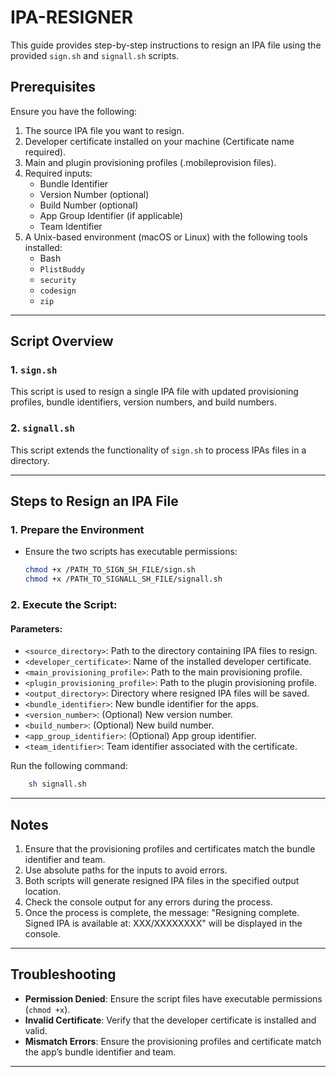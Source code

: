 # IPA-RESIGNER

This guide provides step-by-step instructions to resign an IPA file using the provided `sign.sh` and `signall.sh` scripts.

## Prerequisites
Ensure you have the following:

1. The source IPA file you want to resign.
2. Developer certificate installed on your machine (Certificate name required).
3. Main and plugin provisioning profiles (.mobileprovision files).
4. Required inputs:
   - Bundle Identifier
   - Version Number (optional)
   - Build Number (optional)
   - App Group Identifier (if applicable)
   - Team Identifier
5. A Unix-based environment (macOS or Linux) with the following tools installed:
   - Bash
   - `PlistBuddy`
   - `security`
   - `codesign`
   - `zip`

---

## Script Overview

### 1. `sign.sh`
This script is used to resign a single IPA file with updated provisioning profiles, bundle identifiers, version numbers, and build numbers.

### 2. `signall.sh`
This script extends the functionality of `sign.sh` to process IPAs files in a directory.

---

## Steps to Resign an IPA File

### 1. Prepare the Environment

- Ensure the two scripts has executable permissions:
  ```bash
  chmod +x /PATH_TO_SIGN_SH_FILE/sign.sh
  chmod +x /PATH_TO_SIGNALL_SH_FILE/signall.sh
  ```

### 2. Execute the Script:


#### Parameters:
- `<source_directory>`: Path to the directory containing IPA files to resign.
- `<developer_certificate>`: Name of the installed developer certificate.
- `<main_provisioning_profile>`: Path to the main provisioning profile.
- `<plugin_provisioning_profile>`: Path to the plugin provisioning profile.
- `<output_directory>`: Directory where resigned IPA files will be saved.
- `<bundle_identifier>`: New bundle identifier for the apps.
- `<version_number>`: (Optional) New version number.
- `<build_number>`: (Optional) New build number.
- `<app_group_identifier>`: (Optional) App group identifier.
- `<team_identifier>`: Team identifier associated with the certificate.


Run the following command:

```bash
    sh signall.sh
```

---

## Notes

1. Ensure that the provisioning profiles and certificates match the bundle identifier and team.
2. Use absolute paths for the inputs to avoid errors.
3. Both scripts will generate resigned IPA files in the specified output location.
4. Check the console output for any errors during the process.
4. Once the process is complete, the message:
       "Resigning complete. Signed IPA is available at: XXX/XXXXXXXX"
   will be displayed in the console.

---

## Troubleshooting

- **Permission Denied**: Ensure the script files have executable permissions (`chmod +x`).
- **Invalid Certificate**: Verify that the developer certificate is installed and valid.
- **Mismatch Errors**: Ensure the provisioning profiles and certificate match the app’s bundle identifier and team.

---

